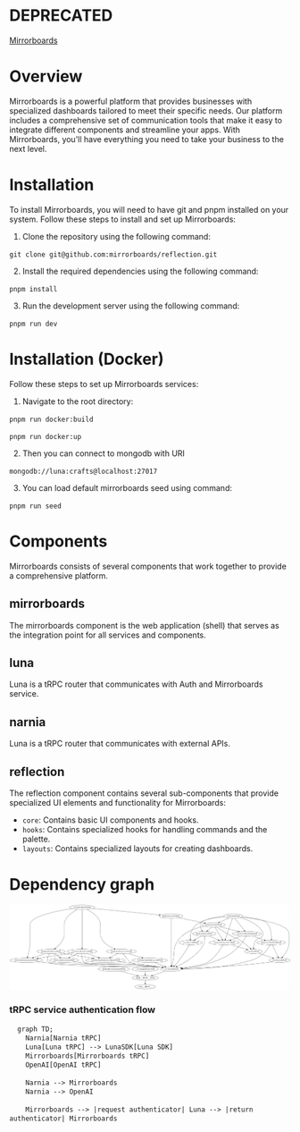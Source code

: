 # DEPRECATED

[Mirrorboards](https://github.com/mirrorboards/hypeboards)


# Overview

Mirrorboards is a powerful platform that provides businesses with specialized dashboards tailored to meet their specific needs. Our platform includes a comprehensive set of communication tools that make it easy to integrate different components and streamline your apps. With Mirrorboards, you'll have everything you need to take your business to the next level.

# Installation

To install Mirrorboards, you will need to have git and pnpm installed on your system. Follow these steps to install and set up Mirrorboards:

1. Clone the repository using the following command:

`git clone git@github.com:mirrorboards/reflection.git`

2. Install the required dependencies using the following command:

`pnpm install`

3. Run the development server using the following command:

`pnpm run dev`

# Installation (Docker)

Follow these steps to set up Mirrorboards services:

1. Navigate to the root directory:

`pnpm run docker:build`

`pnpm run docker:up`

2. Then you can connect to mongodb with URI

`mongodb://luna:crafts@localhost:27017`

3. You can load default mirrorboards seed using command:

`pnpm run seed`

# Components

Mirrorboards consists of several components that work together to provide a comprehensive platform.

## mirrorboards

The mirrorboards component is the web application (shell) that serves as the integration point for all services and components.

## luna

Luna is a tRPC router that communicates with Auth and Mirrorboards service.

## narnia

Luna is a tRPC router that communicates with external APIs.

## reflection

The reflection component contains several sub-components that provide specialized UI elements and functionality for Mirrorboards:

- `core`: Contains basic UI components and hooks.
- `hooks`: Contains specialized hooks for handling commands and the palette.
- `layouts`: Contains specialized layouts for creating dashboards.


# Dependency graph

![Dependency graph](./graph.png)

### tRPC service authentication flow

```mermaid
  graph TD;
    Narnia[Narnia tRPC]
    Luna[Luna tRPC] --> LunaSDK[Luna SDK]
    Mirrorboards[Mirrorboards tRPC]
    OpenAI[OpenAI tRPC]

    Narnia --> Mirrorboards
    Narnia --> OpenAI

    Mirrorboards --> |request authenticator| Luna --> |return authenticator| Mirrorboards

```

